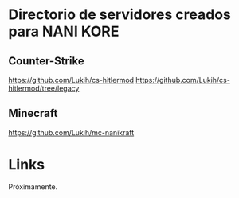 # Directorio de servidores creados para NANI KORE
## Counter-Strike
https://github.com/Lukih/cs-hitlermod
https://github.com/Lukih/cs-hitlermod/tree/legacy
## Minecraft
https://github.com/Lukih/mc-nanikraft

# Links

Próximamente.
